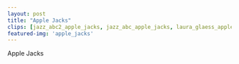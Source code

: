 ```yaml
---
layout: post
title: "Apple Jacks"
clips: [jazz_abc2_apple_jacks, jazz_abc_apple_jacks, laura_glaess_applejacks]
featured-img: 'apple_jacks'
---
```



Apple Jacks

